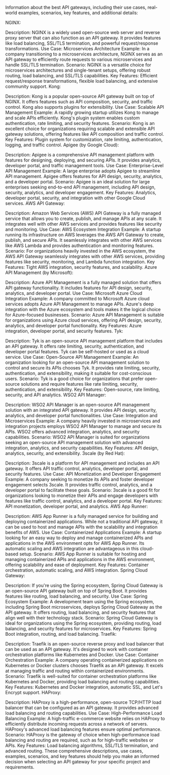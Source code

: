 Information about the best API gateways, including their use cases, real-world examples, scenarios, key features, and additional details:

NGINX:

Description: NGINX is a widely used open-source web server and reverse proxy server that can also function as an API gateway. It provides features like load balancing, SSL/TLS termination, and powerful request/response transformations.
Use Case: Microservices Architecture
Example: In a company transitioning to a microservices architecture, NGINX serves as an API gateway to efficiently route requests to various microservices and handle SSL/TLS termination.
Scenario: NGINX is a versatile choice for microservices architectures and single-tenant setups, offering robust routing, load balancing, and SSL/TLS capabilities.
Key Features: Efficient request/response transformations, flexible load balancing, and extensive community support.
Kong:

Description: Kong is a popular open-source API gateway built on top of NGINX. It offers features such as API composition, security, and traffic control. Kong also supports plugins for extensibility.
Use Case: Scalable API Management
Example: A rapidly growing startup utilizes Kong to manage and scale APIs efficiently. Kong's plugin system enables custom authentication, rate limiting, and security features.
Scenario: Kong is an excellent choice for organizations requiring scalable and extensible API gateway solutions, offering features like API composition and traffic control.
Key Features: Plugin system for customization, rate limiting, authentication, logging, and traffic control.
Apigee (by Google Cloud):

Description: Apigee is a comprehensive API management platform with features for designing, deploying, and securing APIs. It provides analytics, developer portal, and traffic management tools.
Use Case: Enterprise-Level API Management
Example: A large enterprise adopts Apigee to streamline API management. Apigee offers features for API design, security, analytics, and a developer portal.
Scenario: Apigee is an ideal solution for large enterprises seeking end-to-end API management, including API design, security, analytics, and developer engagement.
Key Features: Analytics, developer portal, security, and integration with other Google Cloud services.
AWS API Gateway:

Description: Amazon Web Services (AWS) API Gateway is a fully managed service that allows you to create, publish, and manage APIs at any scale. It integrates well with other AWS services and provides features like security and monitoring.
Use Case: AWS Ecosystem Integration
Example: A startup running its infrastructure on AWS leverages the AWS API Gateway to create, publish, and secure APIs. It seamlessly integrates with other AWS services like AWS Lambda and provides authentication and monitoring features.
Scenario: For organizations heavily invested in the AWS ecosystem, the AWS API Gateway seamlessly integrates with other AWS services, providing features like security, monitoring, and Lambda function integration.
Key Features: Tight AWS integration, security features, and scalability.
Azure API Management (by Microsoft):

Description: Azure API Management is a fully managed solution that offers API gateway functionality. It includes features for API design, security, analytics, and developer portal.
Use Case: Microsoft Azure Cloud Integration
Example: A company committed to Microsoft Azure cloud services adopts Azure API Management to manage APIs. Azure's deep integration with the Azure ecosystem and tools makes it the logical choice for Azure-focused businesses.
Scenario: Azure API Management is suitable for organizations using Azure cloud services, offering API design, security, analytics, and developer portal functionality.
Key Features: Azure integration, developer portal, and security features.
Tyk:

Description: Tyk is an open-source API management platform that includes an API gateway. It offers rate limiting, security, authentication, and developer portal features. Tyk can be self-hosted or used as a cloud service.
Use Case: Open-Source API Management
Example: An organization looking for an open-source API management solution to control and secure its APIs chooses Tyk. It provides rate limiting, security, authentication, and extensibility, making it suitable for cost-conscious users.
Scenario: Tyk is a good choice for organizations that prefer open-source solutions and require features like rate limiting, security, authentication, and extensibility.
Key Features: Open-source, rate limiting, security, and API analytics.
WSO2 API Manager:

Description: WSO2 API Manager is an open-source API management solution with an integrated API gateway. It provides API design, security, analytics, and developer portal functionalities.
Use Case: Integration and Microservices
Example: A company heavily invested in microservices and integration projects employs WSO2 API Manager to manage and secure its APIs. WSO2 offers advanced integration, analytics, and security capabilities.
Scenario: WSO2 API Manager is suited for organizations seeking an open-source API management solution with advanced integration, analytics, and security capabilities.
Key Features: API design, analytics, security, and extensibility.
3scale (by Red Hat):

Description: 3scale is a platform for API management and includes an API gateway. It offers API traffic control, analytics, developer portal, and security features.
Use Case: API Monetization and Developer Engagement
Example: A company seeking to monetize its APIs and foster developer engagement selects 3scale. It provides traffic control, analytics, and a developer portal to facilitate these goals.
Scenario: 3scale is a good fit for organizations looking to monetize their APIs and engage developers with features like traffic control, analytics, and a developer portal.
Key Features: API monetization, developer portal, and analytics.
AWS App Runner:

Description: AWS App Runner is a fully managed service for building and deploying containerized applications. While not a traditional API gateway, it can be used to host and manage APIs with the scalability and integration benefits of AWS.
Use Case: Containerized Applications
Example: A startup looking for an easy way to deploy and manage containerized APIs and applications in the AWS environment opts for AWS App Runner. Its automatic scaling and AWS integration are advantageous in this cloud-based setup.
Scenario: AWS App Runner is suitable for hosting and managing containerized APIs and applications in the AWS environment, offering scalability and ease of deployment.
Key Features: Container orchestration, automatic scaling, and AWS integration.
Spring Cloud Gateway:

Description: If you're using the Spring ecosystem, Spring Cloud Gateway is an open-source API gateway built on top of Spring Boot. It provides features like routing, load balancing, and security.
Use Case: Spring Ecosystem
Example: A development team using the Spring ecosystem, including Spring Boot microservices, deploys Spring Cloud Gateway as the API gateway. It offers routing, load balancing, and security features that align well with their technology stack.
Scenario: Spring Cloud Gateway is ideal for organizations using the Spring ecosystem, providing routing, load balancing, and security features for microservices.
Key Features: Spring Boot integration, routing, and load balancing.
Traefik:

Description: Traefik is an open-source reverse proxy and load balancer that can be used as an API gateway. It's designed to work with container orchestration platforms like Kubernetes and Docker.
Use Case: Container Orchestration
Example: A company operating containerized applications on Kubernetes or Docker clusters chooses Traefik as an API gateway. It excels at managing traffic and routing within containerized environments.
Scenario: Traefik is well-suited for container orchestration platforms like Kubernetes and Docker, providing load balancing and routing capabilities.
Key Features: Kubernetes and Docker integration, automatic SSL, and Let's Encrypt support.
HAProxy:

Description: HAProxy is a high-performance, open-source TCP/HTTP load balancer that can be configured as an API gateway. It provides advanced load balancing and routing capabilities.
Use Case: High-Performance Load Balancing
Example: A high-traffic e-commerce website relies on HAProxy to efficiently distribute incoming requests across a network of servers. HAProxy's advanced load balancing features ensure optimal performance.
Scenario: HAProxy is the gateway of choice when high-performance load balancing and routing are required, such as for high-traffic websites or APIs.
Key Features: Load balancing algorithms, SSL/TLS termination, and advanced routing.
These comprehensive descriptions, use cases, examples, scenarios, and key features should help you make an informed decision when selecting an API gateway for your specific project and requirements.